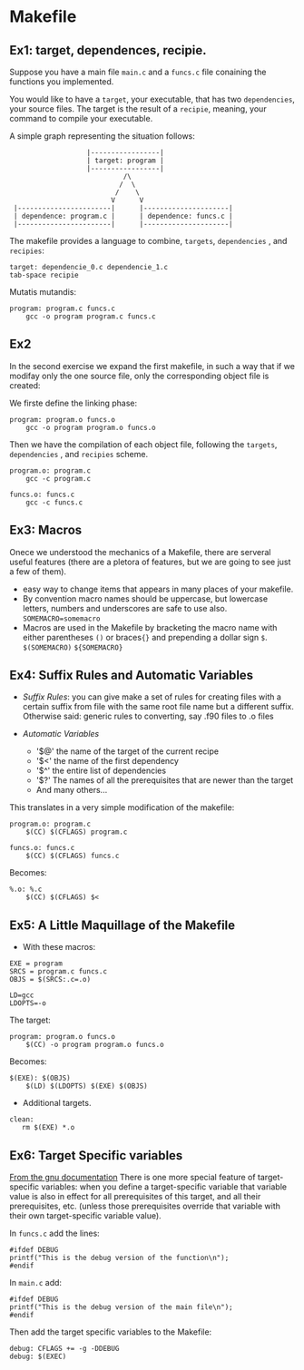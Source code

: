 # Makefile

## Ex1: target, dependences, recipie.
Suppose you have a main file `main.c` and a 
`funcs.c` file conaining the functions you implemented.

You would like to have a `target`, your executable, that 
has two `dependencies`, your source files. The target is the 
result of a `recipie`, meaning, your command to compile your executable.

A simple graph representing the situation follows:

```
                   |-----------------|
                   | target: program |
                   |-----------------|
                            /\
                           /  \
                          /    \
                         V      V 
 |-----------------------|      |---------------------|
 | dependence: program.c |      | dependence: funcs.c |
 |-----------------------|      |---------------------|
```

The makefile provides a language to combine, `targets`, `dependencies` , 
and `recipies`:

```
target: dependencie_0.c dependencie_1.c
tab-space recipie 
```

Mutatis mutandis:

```
program: program.c funcs.c
	gcc -o program program.c funcs.c
```

## Ex2

In the second exercise we expand the first makefile, in 
such a way that if we modifay only the one source file, only the corresponding 
object file is created:


We firste define the linking phase:

```
program: program.o funcs.o
	gcc -o program program.o funcs.o
```

Then we have the compilation of each object file, following the `targets`, `dependencies` , 
and `recipies` scheme.

```
program.o: program.c
	gcc -c program.c

funcs.o: funcs.c
	gcc -c funcs.c
```


## Ex3: Macros

Onece we understood the mechanics of a Makefile, there are 
serveral useful features (there are a pletora of features, but we are going to 
see just a few of them). 


 - easy way to change items that appears in many places of your makefile.
 - By convention macro names should be uppercase, but lowercase letters, 
   numbers and underscores are safe to use also. `SOMEMACRO=somemacro`
 - Macros are used in the Makefile by bracketing the macro name with either 
   parentheses `()` or braces`{}` and prepending a dollar sign `$`. `$(SOMEMACRO)`
   `${SOMEMACRO}`
   
## Ex4: Suffix Rules and Automatic Variables

 - *Suffix Rules*: you can give make a set of rules for creating files with a
certain suffix from file with the same root file name but a
different suffix. Otherwise said: generic rules to converting, say .f90 files to .o
files

 - *Automatic Variables*
   - '$@' the name of the target of the current recipe
   - '$<' the name of the first dependency
   - '$^' the entire list of dependencies
   - '$?' The names of all the prerequisites that are newer than the target
   - And many others...

This translates in a very simple modification of the makefile:

```
program.o: program.c
	$(CC) $(CFLAGS) program.c

funcs.o: funcs.c
	$(CC) $(CFLAGS) funcs.c
```

Becomes:

```
%.o: %.c
	$(CC) $(CFLAGS) $<
```
  
## Ex5: A Little Maquillage of the Makefile

 - With these macros:

  ```
  EXE = program
  SRCS = program.c funcs.c
  OBJS = $(SRCS:.c=.o)

  LD=gcc
  LDOPTS=-o
  ```
  The target:

  ```
  program: program.o funcs.o
	  $(CC) -o program program.o funcs.o
  ```

  Becomes:

  ```
  $(EXE): $(OBJS)
	  $(LD) $(LDOPTS) $(EXE) $(OBJS)
  ```

 - Additional targets.
 
 ```
 clean:
	rm $(EXE) *.o
 ```
 
 ## Ex6: Target Specific variables
 
[From the gnu documentation](https://www.gnu.org/software/make/manual/html_node/Target_002dspecific.html) 
There is one more special feature of target-specific variables: when you define a target-specific variable that 
variable value is also in effect for all prerequisites of this target, and all their prerequisites, etc. 
(unless those prerequisites override that variable with their own target-specific variable value). 

In `funcs.c` add the lines:

```
#ifdef DEBUG
printf("This is the debug version of the function\n");
#endif
```

In `main.c` add:

```
#ifdef DEBUG
printf("This is the debug version of the main file\n");
#endif
```

Then add the target specific variables to the Makefile:

```
debug: CFLAGS += -g -DDEBUG
debug: $(EXEC)
```

